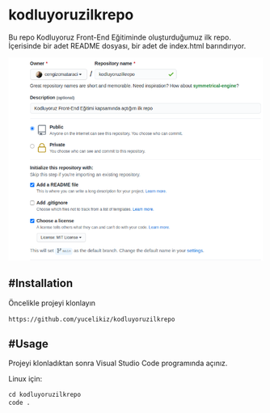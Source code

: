 # kodluyoruzilkrepo
Bu repo Kodluyoruz Front-End Eğitiminde oluşturduğumuz ilk repo. İçerisinde bir adet README dosyası, bir adet de index.html barındırıyor.


![Proje Görseli](https://raw.githubusercontent.com/Kodluyoruz/taskforce/main/git/odev1/figures/github.png)

#Installation
--------------------------------
Öncelikle projeyi klonlayın 

``
https://github.com/yucelikiz/kodluyoruzilkrepo
``


#Usage
--------------------------------
Projeyi klonladıktan sonra Visual Studio Code programında açınız.

Linux için: 


```
cd kodluyoruzilkrepo
code .
```
